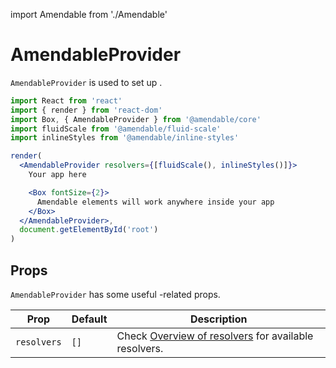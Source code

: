 import Amendable from './Amendable'

# AmendableProvider

`AmendableProvider` is used to set up <Amendable />.

```jsx sandbox
import React from 'react'
import { render } from 'react-dom'
import Box, { AmendableProvider } from '@amendable/core'
import fluidScale from '@amendable/fluid-scale'
import inlineStyles from '@amendable/inline-styles'

render(
  <AmendableProvider resolvers={[fluidScale(), inlineStyles()]}>
    Your app here

    <Box fontSize={2}>
      Amendable elements will work anywhere inside your app
    </Box>
  </AmendableProvider>,
  document.getElementById('root')
)
```

## Props

`AmendableProvider` has some useful <Amendable />-related props.

| Prop               | Default                                | Description                                                                                        |
| -------------      | --------                               | -----                                                                                              |
| `resolvers`          | `[]`                                   | Check [Overview of resolvers](/docs/resolvers/overview) for available resolvers. |

